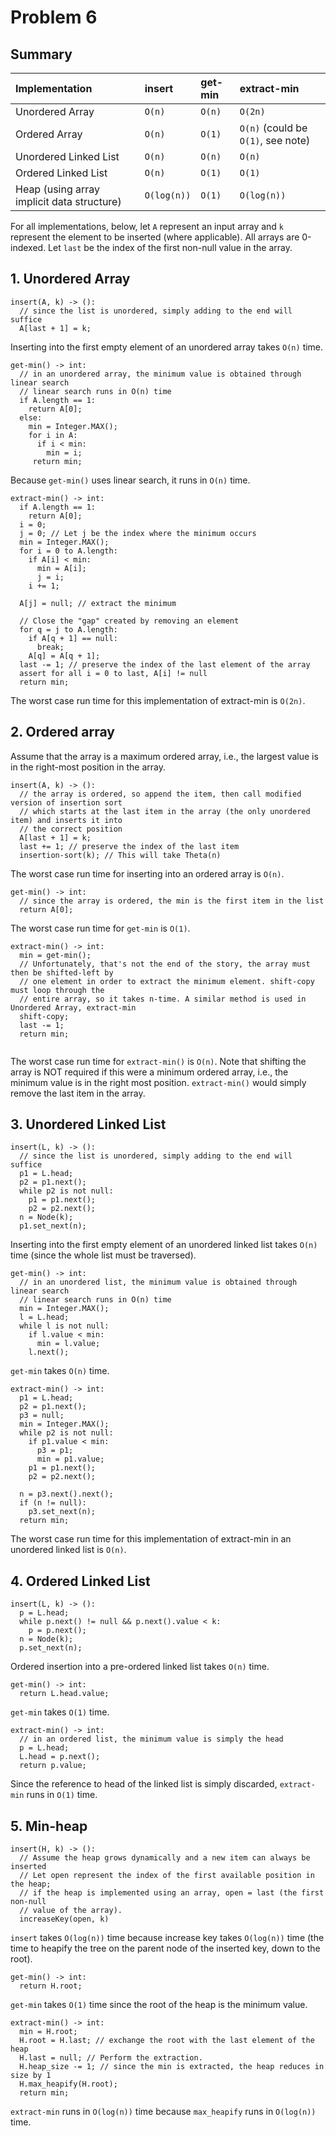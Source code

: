 # Problem 6


## Summary

|Implementation | insert | get-min | extract-min|
|:--- |:--- |:--- |:---|
|Unordered Array | `O(n)` | `O(n)` | `O(2n)`|
|Ordered Array | `O(n)` | `O(1)` | `O(n)` (could be `O(1)`, see note) |
|Unordered Linked List | `O(n)` | `O(n)` | `O(n)` |
|Ordered Linked List | `O(n)` | `O(1)` | `O(1)`|
|Heap (using array implicit data structure) | `O(log(n))` | `O(1)` | `O(log(n))` |




For all implementations, below, let `A` represent an input array and `k` represent the element to be inserted (where applicable). All arrays are 0-indexed. Let `last` be the index of the first non-null value in the array.

## 1. Unordered Array

```
insert(A, k) -> (): 
  // since the list is unordered, simply adding to the end will suffice
  A[last + 1] = k;
```

Inserting into the first empty element of an unordered array takes `O(n)` time.

```
get-min() -> int:
  // in an unordered array, the minimum value is obtained through linear search
  // linear search runs in O(n) time
  if A.length == 1:
    return A[0];
  else:
    min = Integer.MAX();
    for i in A:
      if i < min:
        min = i;
     return min;
```

Because `get-min()` uses linear search, it runs in `O(n)` time.

```
extract-min() -> int:
  if A.length == 1:
    return A[0];
  i = 0;
  j = 0; // Let j be the index where the minimum occurs
  min = Integer.MAX();
  for i = 0 to A.length:
    if A[i] < min:
      min = A[i];
      j = i;
    i += 1;
  
  A[j] = null; // extract the minimum

  // Close the "gap" created by removing an element
  for q = j to A.length:
    if A[q + 1] == null:
      break;
    A[q] = A[q + 1];
  last -= 1; // preserve the index of the last element of the array
  assert for all i = 0 to last, A[i] != null
  return min;
```

The worst case run time for this implementation of extract-min is `O(2n)`.


## 2. Ordered array

Assume that the array is a maximum ordered array, i.e., the largest value is in the right-most position in the array.

```
insert(A, k) -> ():
  // the array is ordered, so append the item, then call modified version of insertion sort
  // which starts at the last item in the array (the only unordered item) and inserts it into 
  // the correct position
  A[last + 1] = k; 
  last += 1; // preserve the index of the last item
  insertion-sort(k); // This will take Theta(n)
```

The worst case run time for inserting into an ordered array is `O(n)`.


```
get-min() -> int:
  // since the array is ordered, the min is the first item in the list
  return A[0];
```

The worst case run time for `get-min` is `O(1)`.


```
extract-min() -> int:
  min = get-min();
  // Unfortunately, that's not the end of the story, the array must then be shifted-left by
  // one element in order to extract the minimum element. shift-copy must loop through the  
  // entire array, so it takes n-time. A similar method is used in Unordered Array, extract-min
  shift-copy;
  last -= 1;
  return min;
  
```

The worst case run time for `extract-min()` is `O(n)`. Note that shifting the array is NOT required if this were a minimum ordered array, i.e., the minimum value is in the right most position. `extract-min()` would simply remove the last item in the array. 


## 3. Unordered Linked List

```
insert(L, k) -> (): 
  // since the list is unordered, simply adding to the end will suffice
  p1 = L.head;
  p2 = p1.next();
  while p2 is not null:
    p1 = p1.next();
    p2 = p2.next();
  n = Node(k);
  p1.set_next(n);
```

Inserting into the first empty element of an unordered linked list takes `O(n)` time (since the whole list must be traversed).

```
get-min() -> int:
  // in an unordered list, the minimum value is obtained through linear search
  // linear search runs in O(n) time
  min = Integer.MAX();
  l = L.head;
  while l is not null:
    if l.value < min:
      min = l.value;
    l.next();
```

`get-min` takes `O(n)` time.

```
extract-min() -> int:
  p1 = L.head;
  p2 = p1.next();
  p3 = null;
  min = Integer.MAX();
  while p2 is not null:
    if p1.value < min:
      p3 = p1;
      min = p1.value;
    p1 = p1.next();
    p2 = p2.next();
  
  n = p3.next().next();
  if (n != null):
    p3.set_next(n);
  return min;
```

The worst case run time for this implementation of extract-min in an unordered linked list is `O(n)`.


## 4. Ordered Linked List

```
insert(L, k) -> (): 
  p = L.head;
  while p.next() != null && p.next().value < k:
    p = p.next();
  n = Node(k);
  p.set_next(n);
```

Ordered insertion into a pre-ordered linked list takes `O(n)` time.

```
get-min() -> int:
  return L.head.value;
```

`get-min` takes `O(1)` time.

```
extract-min() -> int:
  // in an ordered list, the minimum value is simply the head
  p = L.head;
  L.head = p.next();
  return p.value;
```

Since the reference to head of the linked list is simply discarded, `extract-min` runs in `O(1)` time.



## 5. Min-heap

```
insert(H, k) -> (): 
  // Assume the heap grows dynamically and a new item can always be inserted
  // Let open represent the index of the first available position in the heap; 
  // if the heap is implemented using an array, open = last (the first non-null 
  // value of the array).
  increaseKey(open, k)
```

`insert` takes `O(log(n))` time because increase key takes `O(log(n))` time (the time to heapify the tree on the parent node of the inserted key, down to the root).

```
get-min() -> int:
  return H.root;
```

`get-min` takes `O(1)` time since the root of the heap is the minimum value.

```
extract-min() -> int:
  min = H.root;
  H.root = H.last; // exchange the root with the last element of the heap
  H.last = null; // Perform the extraction.
  H.heap_size -= 1; // since the min is extracted, the heap reduces in size by 1
  H.max_heapify(H.root);
  return min;
```

`extract-min` runs in `O(log(n))` time because `max_heapify` runs in `O(log(n))` time.
